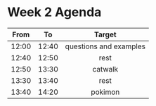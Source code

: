 # Week 2 Agenda
|From | To | Target |
| :---: | :---: | :---: |
|12:00 | 12:40 | questions and examples |
|12:40 | 12:50 | rest |
|12:50 | 13:30 | catwalk |
|13:30 | 13:40 | rest |
|13:40 | 14:20 | pokimon |